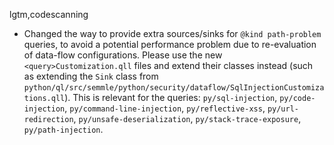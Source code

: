 lgtm,codescanning
* Changed the way to provide extra sources/sinks for `@kind path-problem` queries, to avoid a potential performance problem due to re-evaluation of data-flow configurations. Please use the new `<query>Customization.qll` files and extend their classes instead (such as extending the `Sink` class from `python/ql/src/semmle/python/security/dataflow/SqlInjectionCustomizations.qll`). This is relevant for the queries: `py/sql-injection`, `py/code-injection`, `py/command-line-injection`, `py/reflective-xss`, `py/url-redirection`, `py/unsafe-deserialization`, `py/stack-trace-exposure`, `py/path-injection`.
